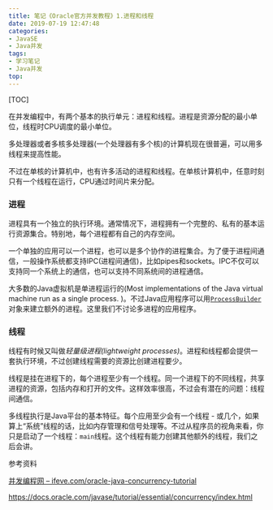 ```yaml
---
title: 笔记《Oracle官方并发教程》1.进程和线程
date: 2019-07-19 12:47:48
categories:
- JavaSE
- Java并发
tags:
- 学习笔记
- Java并发
top:
---
```




[TOC]

在并发编程中，有两个基本的执行单元：进程和线程。进程是资源分配的最小单位，线程时CPU调度的最小单位。

多处理器或者多核多处理器(一个处理器有多个核)的计算机现在很普遍，可以用多线程来提高性能。

不过在单核的计算机中，也有许多活动的进程和线程。在单核计算机中，任意时刻只有一个线程在运行，CPU通过时间片来分配。

### 进程

进程具有一个独立的执行环境。通常情况下，进程拥有一个完整的、私有的基本运行资源集合。特别地，每个进程都有自己的内存空间。

一个单独的应用可以一个进程，也可以是多个协作的进程集合。为了便于进程间通信，一般操作系统都支持IPC(进程间通信)，比如pipes和sockets。IPC不仅可以支持同一个系统上的通信，也可以支持不同系统间的进程通信。

大多数的Java虚拟机是单进程运行的(Most implementations of the Java virtual machine run as a single process. )。不过Java应用程序可以用[`ProcessBuilder`](https://docs.oracle.com/javase/8/docs/api/java/lang/ProcessBuilder.html) 对象来建立额外的进程。这里我们不讨论多进程的应用程序。

### 线程

线程有时候又叫做*轻量级进程(*lightweight processes*)*。进程和线程都会提供一套执行环境，不过创建线程需要的资源比创建进程要少。

线程是挂在进程下的，每个进程至少有一个线程。同一个进程下的不同线程，共享进程的资源，包括内存和打开的文件。这样效率很高，不过会有潜在的问题：线程间通信。

多线程执行是Java平台的基本特征。每个应用至少会有一个线程 - 或几个，如果算上“系统”线程的话，比如内存管理和信号处理等。不过从程序员的视角来看，你只是启动了一个线程：`main`线程。这个线程有能力创建其他额外的线程，我们之后会讲。



参考资料

[并发编程网 – ifeve.com/oracle-java-concurrency-tutorial](<http://ifeve.com/oracle-java-concurrency-tutorial/>)

<https://docs.oracle.com/javase/tutorial/essential/concurrency/index.html>

